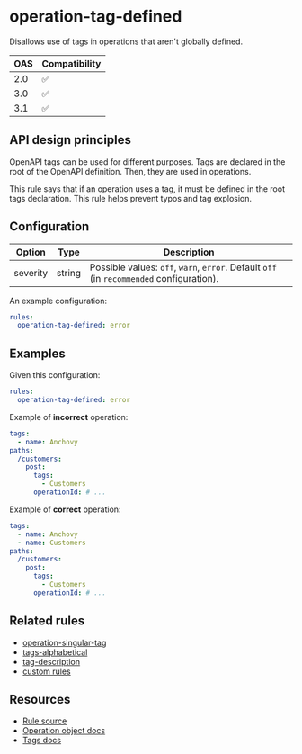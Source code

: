 # operation-tag-defined

Disallows use of tags in operations that aren't globally defined.

|OAS|Compatibility|
|---|---|
|2.0|✅|
|3.0|✅|
|3.1|✅|


## API design principles

OpenAPI tags can be used for different purposes.
Tags are declared in the root of the OpenAPI definition.
Then, they are used in operations.

This rule says that if an operation uses a tag, it must be defined in the root tags declaration.
This rule helps prevent typos and tag explosion.

## Configuration


|Option|Type|Description|
|---|---|---|
|severity|string|Possible values: `off`, `warn`, `error`. Default `off` (in `recommended` configuration). |

An example configuration:

```yaml
rules:
  operation-tag-defined: error
```

## Examples


Given this configuration:

```yaml
rules:
  operation-tag-defined: error
```

Example of **incorrect** operation:

```yaml
tags:
  - name: Anchovy
paths:
  /customers:
    post:
      tags:
        - Customers
      operationId: # ...
```

Example of **correct** operation:

```yaml
tags:
  - name: Anchovy
  - name: Customers
paths:
  /customers:
    post:
      tags:
        - Customers
      operationId: # ...
```

## Related rules

- [operation-singular-tag](./operation-singular-tag.md)
- [tags-alphabetical](./tags-alphabetical.md)
- [tag-description](./tag-description.md)
- [custom rules](./custom-rules.md)

## Resources

- [Rule source](https://github.com/Redocly/redocly-cli/blob/main/packages/core/src/rules/common/operation-tag-defined.ts)
- [Operation object docs](https://redocly.com/docs/openapi-visual-reference/operation/)
- [Tags docs](https://redocly.com/docs/openapi-visual-reference/tags/)
